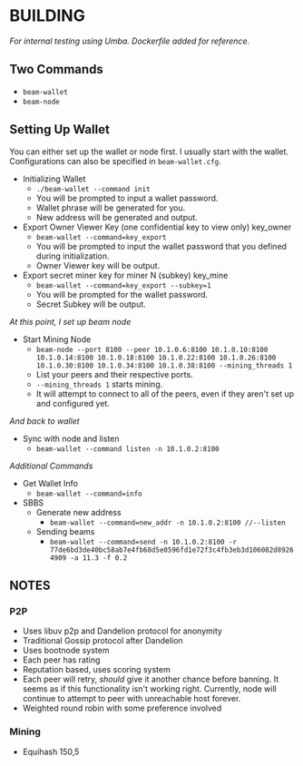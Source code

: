 # BUILDING

*For internal testing using Umba. Dockerfile added for reference.*

## Two Commands
- `beam-wallet` 
- `beam-node`

## Setting Up Wallet
You can either set up the wallet or node first. I usually start with the wallet.
Configurations can also be specified in `beam-wallet.cfg`.

- Initializing Wallet
  - `./beam-wallet --command init`
  - You will be prompted to input a wallet password. 
  - Wallet phrase will be generated for you.
  - New address will be generated and output.
- Export Owner Viewer Key (one confidential key to view only) key_owner
  - `beam-wallet --command=key_export`
  - You will be prompted to input the wallet password that you defined during initialization.
  - Owner Viewer key will be output.
- Export secret miner key for miner N (subkey) key_mine
  - `beam-wallet --command=key_export --subkey=1`
  - You will be prompted for the wallet password.
  - Secret Subkey will be output.

_At this point, I set up beam node_
- Start Mining Node
  - `beam-node --port 8100 --peer 10.1.0.6:8100 10.1.0.10:8100 10.1.0.14:8100 10.1.0.18:8100 10.1.0.22:8100 10.1.0.26:8100 10.1.0.30:8100 10.1.0.34:8100 10.1.0.38:8100 --mining_threads 1`
  - List your peers and their respective ports.
  - `--mining_threads 1` starts mining.
  - It will attempt to connect to all of the peers, even if they aren't set up and configured yet.

_And back to wallet_ 
- Sync with node and listen
  - `beam-wallet --command listen -n 10.1.0.2:8100`

_Additional Commands_
- Get Wallet Info
  - `beam-wallet --command=info`
- SBBS
  - Generate new address
    - `beam-wallet --command=new_addr -n 10.1.0.2:8100 //--listen`
  - Sending beams
    - `beam-wallet --command=send -n 10.1.0.2:8100 -r 77de6bd3de40bc58ab7e4fb68d5e0596fd1e72f3c4fb3eb3d106082d89264909 -a 11.3 -f 0.2`

## NOTES

### P2P 

- Uses libuv p2p and Dandelion protocol for anonymity
- Traditional Gossip protocol after Dandelion
- Uses bootnode system
- Each peer has rating 
- Reputation based, uses scoring system
- Each peer will retry, *should* give it another chance before banning. It seems as if this functionality isn't working right. Currently, node will continue to attempt to peer with unreachable host forever.
- Weighted round robin with some preference involved

### Mining 
- Equihash 150,5


